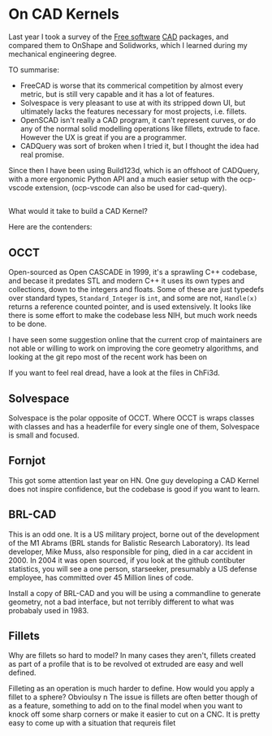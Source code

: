 # On CAD Kernels

Last year I took a survey of the [Free software](https://en.wikipedia.org/wiki/Free_software) [CAD](https://en.wikipedia.org/wiki/Computer-aided_design) packages, and compared them to OnShape and Solidworks, which I learned during my mechanical engineering degree.

TO summarise:
- FreeCAD is worse that its commerical competition by almost every metric, but is still very capable and it has a lot of features.
- Solvespace is very pleasant to use at with its stripped down UI, but ultimately lacks the features necessary for most projects, i.e. fillets.
- OpenSCAD isn't really a CAD program, it can't represent curves, or do any of the normal solid modelling operations like fillets, extrude to face. However the UX is great if you are a programmer.
- CADQuery was sort of broken when I tried it, but I thought the idea had real promise.

Since then I have been using Build123d, which is an offshoot of CADQuery, with a more ergonomic Python API and a much easier setup with the ocp-vscode extension, (ocp-vscode can also be used for cad-query).

## 

What would it take to build a CAD Kernel?

Here are the contenders:



## OCCT
Open-sourced as Open CASCADE in 1999, it's a sprawling C++ codebase, and becase it predates STL and modern C++ it uses its own types and collections, down to the integers and floats. Some of these are just typedefs over standard types, `Standard_Integer` is `int`, and some are not, `Handle(x)` returns a reference counted pointer, and is used extensively. It looks like there is some effort to make the codebase less NIH, but much work needs to be done.

I have seen some suggestion online that the current crop of maintainers are not able or willing to work on improving the core geometry algorithms, and looking at the git repo most of the recent work has been on 

If you want to feel real dread, have a look at the files in ChFi3d.


## Solvespace
Solvespace is the polar opposite of OCCT. Where OCCT is wraps classes with classes and has a headerfile for every single one of them, Solvespace is small and focused. 

## Fornjot
This got some attention last year on HN. One guy developing a CAD Kernel does not inspire confidence, but the codebase is good if you want to learn.

## BRL-CAD
This is an odd one. It is a US military project, borne out of the development of the M1 Abrams (BRL stands for Balistic Research Laboratory). Its lead developer, Mike Muss, also responsible for ping, died in a car accident in 2000. In 2004 it was open sourced, if you look at the github contibuter statistics, you will see a one person, starseeker, presumably a US defense employee, has committed over 45 Million lines of code.

Install a copy of BRL-CAD and you will be using a commandline to generate geometry, not a bad interface, but not terribly different to what was probabaly used in 1983.

## Fillets
Why are fillets so hard to model? In many cases they aren't, fillets created as part of a profile that is to be revolved ot extruded are easy and well defined.

Filleting as an operation is much harder to define. How would you apply a fillet to a sphere? Obvioulsy n
The issue is fillets are often better though of as a feature, something to add on to the final model when you want to knock off some sharp corners or make it easier to cut on a CNC. It is pretty easy to come up with a situation that requreis filet